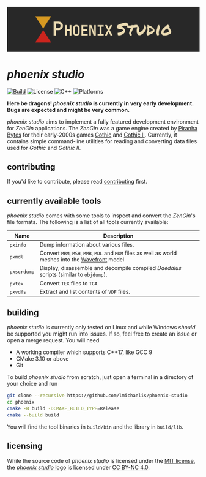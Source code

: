 ![phoenix studio logo](assets/logo.png)

# _phoenix studio_
[![Build](https://img.shields.io/github/workflow/status/lmichaelis/phoenix-studio/Build?label=Build)](https://github.com/lmichaelis/phoenix/actions/workflows/build.yml)
![License](https://img.shields.io/github/license/lmichaelis/phoenix-studio?label=License&color=important)
![C++](https://img.shields.io/static/v1?label=C%2B%2B&message=17&color=informational)
![Platforms](https://img.shields.io/static/v1?label=Supports&message=GCC%20|%20Clang%20|%20MSVC%20|%20Apple%20Clang&color=blueviolet)

**Here be dragons! _phoenix studio_ is currently in very early development. Bugs are expected and might be very
common.**

_phoenix studio_ aims to implement a fully featured development environment for _ZenGin_ applications. The _ZenGin_ was
a game engine created by [Piranha Bytes](https://www.piranha-bytes.com/) for their early-2000s games
[Gothic](https://en.wikipedia.org/wiki/Gothic_(video_game)) and [Gothic II](https://en.wikipedia.org/wiki/Gothic_II).
Currently, it contains simple command-line utilities for reading and converting data files used for *Gothic* and 
*Gothic II*.

## contributing
If you'd like to contribute, please read [contributing](contributing.md) first.

## currently available tools
_phoenix studio_ comes with some tools to inspect and convert the _ZenGin_'s file formats. The following is a list of all
tools currently available:

| Name        | Description                                                                                                                                              |
|-------------|----------------------------------------------------------------------------------------------------------------------------------------------------------|
| `pxinfo`    | Dump information about various files.                                                                                                                    |
| `pxmdl`     | Convert `MRM`, `MSH`, `MMB`, `MDL` and `MDM` files as well as world meshes into the [Wavefront](https://en.wikipedia.org/wiki/Wavefront_.obj_file) model |
| `pxscrdump` | Display, disassemble and decompile  compiled _Daedalus_ scripts (similar to `objdump`).                                                                  |
| `pxtex`     | Convert `TEX` files to `TGA`                                                                                                                             |
| `pxvdfs`    | Extract and list contents of `VDF` files.                                                                                                                |

## building
_phoenix studio_ is currently only tested on Linux and while Windows _should_ be supported you might run into issues. If so,
feel free to create an issue or open a merge request. You will need

* A working compiler which supports C++17, like GCC 9
* CMake 3.10 or above
* Git

To build _phoenix studio_ from scratch, just open a terminal in a directory of your choice and run

```bash
git clone --recursive https://github.com/lmichaelis/phoenix-studio
cd phoenix
cmake -B build -DCMAKE_BUILD_TYPE=Release
cmake --build build
```

You will find the tool binaries in `build/bin` and the library in `build/lib`.

## licensing

While the source code of _phoenix studio_ is licensed under the [MIT license](license.md), the
[_phoenix studio_ logo](assets/project/logo.svg) is licensed under
[CC BY-NC 4.0](https://creativecommons.org/licenses/by-nc/4.0/).
